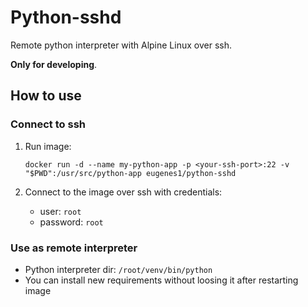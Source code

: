 # Python-sshd

Remote python interpreter with Alpine Linux over ssh.

**Only for developing**.

## How to use

### Connect to ssh

1. Run image:

    ```{r, engine='bash'}
    docker run -d --name my-python-app -p <your-ssh-port>:22 -v "$PWD":/usr/src/python-app eugenes1/python-sshd
    ```
    
2. Connect to the image over ssh with credentials:

    * user: `root`
    * password: `root`

### Use as remote interpreter

- Python interpreter dir: `/root/venv/bin/python`
- You can install new requirements without loosing it after restarting image
